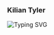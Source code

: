 <p align=center><h3>Kilian Tyler</h2>

<!-- https://readme-typing-svg.demolab.com/demo/?pause=700&center=true&vCenter=true&height=30&lines=DevOps+Engineer;Dotfiles+Enthusiast;YAML+Janitor;Automation+Expert;Infrastructure+Operator;Pipeline+Optimizer;Cloud+Architect;CI%2FCD+Advocate;Dog+Owner;Cat+Owner -->
![Typing SVG](https://readme-typing-svg.demolab.com?font=Fira+Code&pause=700&center=true&vCenter=true&width=435&height=30&lines=DevOps+Engineer;Dotfiles+Enthusiast;YAML+Janitor;Automation+Expert;Infrastructure+Operator;Pipeline+Optimizer;Cloud+Architect;CI%2FCD+Advocate;Dog+Owner;Cat+Owner)

</p>